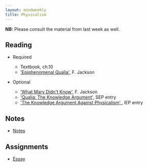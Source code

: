 ```yaml
---
layout: mindweekly
title: Physicalism
---
```


**NB:** Please consult the material from last week as well. 

## Reading

+ Required
  + Textbook, ch.10
  + ['Epiphenomenal Qualia',](Qualia.pdf) F. Jackson

+ Optional
  + ['What Mary Didn't Know',](Jackson.pdf) F. Jackson 
  + ['Qualia: The Knowledge Argument',](https://plato.stanford.edu/entries/qualia-knowledge) SEP entry
  + ['The Knowledge Argument Against Physicalism',](http://www.iep.utm.edu/know-arg/), IEP entry

## Notes
+ [Notes](notes)

## Assignments
+ [Essay](essay)

